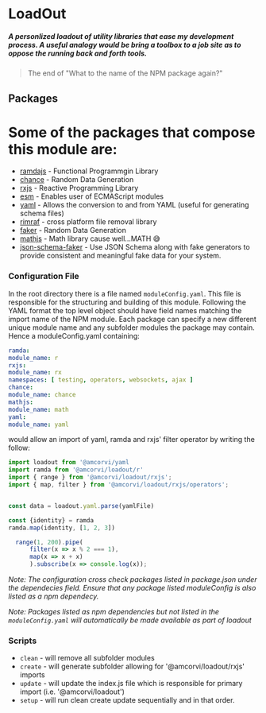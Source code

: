 # LoadOut

##### A personlized loadout of utility libraries that ease my development process. A useful analogy would be bring a toolbox to a job site as to oppose the running back and forth tools.

> The end of "What to the name of the NPM package again?"


## Packages

# Some of the packages that compose this module are:
- [ramdajs](https://www.npmjs.com/package/ramda) - Functional Programmgin Library
- [chance](https://www.npmjs.com/package/chance) - Random Data Generation
- [rxjs](https://www.npmjs.com/package/rxjs) - Reactive Programming Library
- [esm](https://www.npmjs.com/package/esm) - Enables user of ECMAScript modules
- [yaml](https://www.npmjs.com/package/yaml) - Allows the conversion to and from YAML (useful for generating schema files)
- [rimraf](https://www.npmjs.com/package/rimraf) - cross platform file removal library
- [faker](https://www.npmjs.com/package/faker) -  Random Data Generation
- [mathjs](https://www.npmjs.com/package/mathjs) - Math library cause well...MATH 😅
- [json-schema-faker](https://www.npmjs.com/package/json-schema-faker) - Use JSON Schema along with fake generators to provide consistent and meaningful fake data for your system.


### Configuration File

In the root directory there is a file named `moduleConfig.yaml`. This file is responsible for the structuring and building of this module. Following the YAML format the top level object should have field names matching the import name of the NPM module. Each package can specify a new different unique module name and any subfolder modules the package may contain. Hence a moduleConfig.yaml containing:

```yaml
ramda:
module_name: r
rxjs:
module_name: rx
namespaces: [ testing, operators, websockets, ajax ]
chance:
module_name: chance
mathjs:
module_name: math
yaml:
module_name: yaml
```

would allow an import of yaml, ramda and rxjs' filter operator by writing the follow:

```javascript
import loadout from '@amcorvi/yaml
import ramda from '@amcorvi/loadout/r'
import { range } from '@amcorvi/loadout/rxjs';
import { map, filter } from '@amcorvi/loadout/rxjs/operators';


const data = loadout.yaml.parse(yamlFile)

const {identity} = ramda
ramda.map(identity, [1, 2, 3])

  range(1, 200).pipe(
      filter(x => x % 2 === 1),
      map(x => x + x)
      ).subscribe(x => console.log(x));
```

*Note: The configuration cross check packages listed in package.json under the dependecies field. Ensure that any package listed moduleConfig is also listed as a npm dependecy.*

*Note: Packages listed as npm dependencies but not listed in the `moduleConfig.yaml` will automatically be made available as part of loadout*

### Scripts
* `clean` - will remove all subfolder modules
* `create` - will generate subfolder allowing for '@amcorvi/loadout/rxjs' imports
* `update` - will update the index.js file which is responsible for primary import (i.e. '@amcorvi/loadout')
* `setup` - will run clean create update sequentially and in that order.

